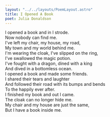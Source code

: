 ```yaml
---
layout: "../../layouts/PoemLayout.astro"
title: I Opened A Book
poet: Julia Donaldson
---
```


I opened a book and in I strode.  
Now nobody can find me.  
I've left my chair, my house, my road,  
My town and my world behind me.  
I'm wearing the cloak, I've slipped on the ring,  
I've swallowed the magic potion.  
I've fought with a dragon, dined with a king  
And dived in a bottomless ocean.  
I opened a book and made some friends.  
I shared their tears and laughter  
And followed their road with its bumps and bends  
To the happily ever after.  
I finished my book and out I came.  
The cloak can no longer hide me.  
My chair and my house are just the same,  
But I have a book inside me.
